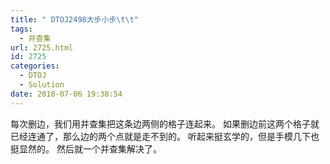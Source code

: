 ```yaml
---
title: " DTOJ2498大步小步\t\t"
tags:
  - 并查集
url: 2725.html
id: 2725
categories:
  - DTOJ
  - Solution
date: 2018-07-06 19:38:54
---
```


每次删边，我们用并查集把这条边两侧的格子连起来。 如果删边前这两个格子就已经连通了，那么边的两个点就是走不到的。 听起来挺玄学的，但是手模几下也挺显然的。 然后就一个并查集解决了。